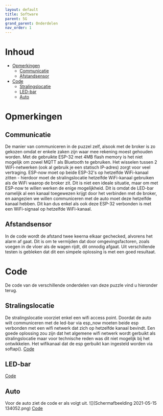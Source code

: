 ```yaml
---
layout: default
title: Software
parent: 5G
grand_parent: Onderdelen
nav_order: 1
---
```


# Inhoud 
- [Opmerkingen](#Opmerkingen)
  - [Communicatie](#Communicatie)
  - [Afstandsensor](#Afstandsensor)
- [Code](#Code)
  - [Stralingslocatie](#Stralingslocatie)
  - [LED-bar](#LED-bar)
  - [Auto](#Auto) 
# Opmerkingen
## Communicatie
De manier van communiceren in de puzzel zelf, alsook met de broker is zo gekozen omdat er enkele zaken zijn waar mee rekening moest gehouden worden. Met de gebruikte ESP-32 met 4MB flash memory is het niet mogelijk om zowel MQTT als Bluetooth te gebruiken. Het wisselen tussen 2 WiFi-netwerken (ook al gebruik je een statisch IP-adres) zorgt voor veel vertraging. ESP-now moet op beide ESP-32's op hetzelfde WiFi-kanaal zitten - hierdoor moet de stralingslocatie hetzelfde WiFi-kanaal gebruiken als de WiFi waarop de broker zit. Dit is niet een ideale situatie, maar om met ESP-now te willen werken de enige mogelijkheid. Dit is omdat de LED-bar namelijk al een kanaal toegewezen krijgt door het verbinden met de broker, en aangezien we willen communiceren met de auto moet deze hetzelfde kanaal hebben. Dit kan dus enkel als ook deze ESP-32 verbonden is met een WiFi-signaal op hetzelfde WiFi-kanaal.
## Afstandsensor 
In de code wordt de afstand twee keerna elkaar gechecked, alvorens het alarm af gaat. Dit is om te vermijden dat door omgevingsfactoren, zoals voegen in de vloer als de wagen rijdt, dit onnodig afgaat. Uit verschillende testen is gebleken dat dit een simpele oplossing is met een goed resultaat. 
# Code
De code van de verschillende onderdelen van deze puzzle vind u hieronder terug.
## Stralingslocatie
De stralingslocatie voorziet enkel een wifi access point. Doordat de auto wilt communiceren met de led-bar via esp_now moeten beide esp verbonden met een wifi netwerk dat zich op hetzelfde kanaal bevindt. Een goede oplossing zou zijn dat het algemene wifi netwerk wordt gerbuikt als stralingslocatie maar voor technische reden was dit niet mogelijk bij het ontwikkelen. Het wifikanaal dat de esp gerbuikt kan ingesteld worden via softap().
[Code](https://github.com/Project-ES-20-21/5G-Stralingslocatie/tree/main/Code/ESP32%20-%20Stralingslocatie)

## LED-bar
[Code]()
## Auto
Voor de auto ziet de code er als volgt uit.
![](Schermafbeelding 2021-05-15 134052.png)
[Code]()
